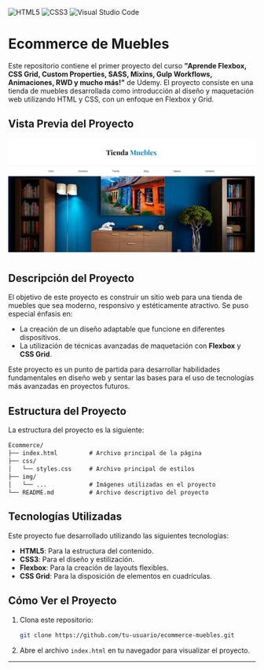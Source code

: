 ![HTML5](https://img.shields.io/badge/HTML5-E34F26?style=for-the-badge&logo=html5&logoColor=white)
![CSS3](https://img.shields.io/badge/CSS3-1572B6?style=for-the-badge&logo=css3&logoColor=white)
![Visual Studio Code](https://img.shields.io/badge/Visual%20Studio%20Code-0078d7.svg?style=for-the-badge&logo=visual-studio-code&logoColor=white)

# Ecommerce de Muebles

Este repositorio contiene el primer proyecto del curso **"Aprende Flexbox, CSS Grid, Custom Properties, SASS, Mixins, Gulp Workflows, Animaciones, RWD y mucho más!"** de Udemy. El proyecto consiste en una tienda de muebles desarrollada como introducción al diseño y maquetación web utilizando HTML y CSS, con un enfoque en Flexbox y Grid.

## Vista Previa del Proyecto
![Vista Previa](img/Muestra.png)

## Descripción del Proyecto
El objetivo de este proyecto es construir un sitio web para una tienda de muebles que sea moderno, responsivo y estéticamente atractivo. Se puso especial énfasis en:

- La creación de un diseño adaptable que funcione en diferentes dispositivos.
- La utilización de técnicas avanzadas de maquetación con **Flexbox** y **CSS Grid**.

Este proyecto es un punto de partida para desarrollar habilidades fundamentales en diseño web y sentar las bases para el uso de tecnologías más avanzadas en proyectos futuros.

## Estructura del Proyecto
La estructura del proyecto es la siguiente:

```
Ecommerce/
├── index.html         # Archivo principal de la página
├── css/
│   └── styles.css     # Archivo principal de estilos
├── img/
│   └── ...            # Imágenes utilizadas en el proyecto
└── README.md          # Archivo descriptivo del proyecto
```

## Tecnologías Utilizadas
Este proyecto fue desarrollado utilizando las siguientes tecnologías:

- **HTML5**: Para la estructura del contenido.
- **CSS3**: Para el diseño y estilización.
- **Flexbox**: Para la creación de layouts flexibles.
- **CSS Grid**: Para la disposición de elementos en cuadrículas.

## Cómo Ver el Proyecto
1. Clona este repositorio:
   ```bash
   git clone https://github.com/tu-usuario/ecommerce-muebles.git
   ```
2. Abre el archivo `index.html` en tu navegador para visualizar el proyecto.

---
